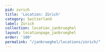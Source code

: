 ```yaml
---
pid: zurich
title: 'Location: Zürich'
category: Switzerland
label: Zürich
collection: location_janbrueghel
layout: locationpage_janbrueghel
order: '100'
permalink: "/janbrueghel/locations/zürich/"
---
```


